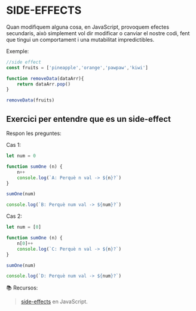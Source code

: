 # SIDE-EFFECTS

Quan modifiquem alguna cosa, en JavaScript, provoquem efectes secundaris, això simplement vol dir modificar o canviar el nostre codi, fent que tingui un comportament i una mutabilitat impredictibles.

Exemple:

```js
//side effect
const fruits = ['pineapple','orange','pawpaw','kiwi']

function removeData(dataArr){
    return dataArr.pop()
}

removeData(fruits)

```

## Exercici per entendre que es un side-effect

Respon les preguntes:

Cas 1:
```js
let num = 0

function sumOne (n) {
    n++
    console.log(`A: Perquè n val -> ${n}?`)
}

sumOne(num)

console.log(`B: Perquè num val -> ${num}?`)

```

Cas 2:
```js
let num = [0]

function sumOne (n) {
    n[0]++
    console.log(`C: Perquè n val -> ${n}?`)
}

sumOne(num)

console.log(`D: Perquè num val -> ${num}?`)
```

📚 Recursos:
> [side-effects](https://javascript.plainenglish.io/how-to-avoid-side-effects-using-pure-functions-in-javascript-366acaafb60c#:~:text=What%20is%20a%20side%20effect,have%20unpredictable%20behavior%20and%20mutability.) en JavaScript.

